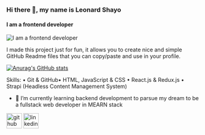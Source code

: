 ### Hi there 👋, my name is Leonard Shayo
#### I am a frontend developer 
![I am a frontend developer ](https://arturssmirnovs.github.io/github-profile-readme-generator/images/banner.png)

I made this project just for fun, it allows you to create nice and simple GitHub Readme files that you can copy/paste and use in your profile.



[![Anurag's GitHub stats](https://github-readme-stats.vercel.app/api?username=leonard-shayo)](https://github.com/anuraghazra/github-readme-stats)


Skills: •	Git & GitHub•	HTML, JavaScript & CSS •	React.js & Redux.js •	Strapi (Headless Content Management System)

- 🌱 I’m currently learning backend development to parsue my dream to be a fullstack web developer in MEARN stack 


[<img src='https://cdn.jsdelivr.net/npm/simple-icons@3.0.1/icons/github.svg' alt='github' height='40'>](https://github.com/leonard-shayo)  [<img src='https://cdn.jsdelivr.net/npm/simple-icons@3.0.1/icons/linkedin.svg' alt='linkedin' height='40'>](https://www.linkedin.com/in/leonardshayo/)  

